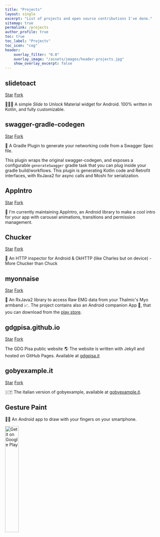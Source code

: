 ```yaml
---
title: "Projects"
layout: single
excerpt: "List of projects and open source contributions I've done."
sitemap: true
permalink: /projects
author_profile: true
toc: true
toc_label: "Projects"
toc_icon: "cog"
header:
    overlay_filter: "0.0"
    overlay_image: "/assets/images/header-projects.jpg"
    show_overlay_excerpt: false
---
```

## slidetoact

<a class="github-button" href="https://github.com/cortinico/slidetoact" data-icon="octicon-star" data-size="large" data-show-count="true" aria-label="Star cortinico/slidetoact on GitHub">Star</a> <a class="github-button" href="https://github.com/cortinico/slidetoact/fork" data-icon="octicon-repo-forked" data-size="large" data-show-count="true" aria-label="Fork cortinico/slidetoact on GitHub">Fork</a>

📱🎨🦄 A simple _Slide to Unlock_ Material widget for Android. 100% written in Kotlin, and fully customizable.

## swagger-gradle-codegen

<a class="github-button" href="https://github.com/yelp/swagger-gradle-codegen" data-icon="octicon-star" data-size="large" data-show-count="true" aria-label="Star yelp/swagger-gradle-codegen on GitHub">Star</a> <a class="github-button" href="https://github.com/yelp/swagger-gradle-codegen/fork" data-icon="octicon-repo-forked" data-size="large" data-show-count="true" aria-label="Fork yelp/swagger-gradle-codegen on GitHub">Fork</a>

💫 A Gradle Plugin to generate your networking code from a Swagger Spec file. 

This plugin wraps the original swagger-codegen, and exposes a configurable `generateSwagger` gradle task that you can plug inside your gradle build/workflows. This plugin is generating Kotlin code and Retrofit interfaces, with RxJava2 for async calls and Moshi for serialization.

## AppIntro

<a class="github-button" href="https://github.com/AppIntro/AppIntro" data-icon="octicon-star" data-size="large" data-show-count="true" aria-label="Star AppIntro/AppIntro on GitHub">Star</a> <a class="github-button" href="https://github.com/AppIntro/AppIntro/fork" data-icon="octicon-repo-forked" data-size="large" data-show-count="true" aria-label="Fork AppIntro/AppIntro on GitHub">Fork</a>

🤝 I'm currently maintaining AppIntro, an Android library to make a cool intro for your app with carousel animations, transitions and permission management. 

## Chucker

<a class="github-button" href="https://github.com/ChuckerTeam/chucker" data-icon="octicon-star" data-size="large" data-show-count="true" aria-label="Star ChuckerTeam/chucker on GitHub">Star</a> <a class="github-button" href="https://github.com/ChuckerTeam/chucker/fork" data-icon="octicon-repo-forked" data-size="large" data-show-count="true" aria-label="Fork AppIntro/AppIntro on GitHub">Fork</a>

🔎 An HTTP inspector for Android & OkHTTP (like Charles but on device) - More Chucker than Chuck

## myonnaise

<a class="github-button" href="https://github.com/cortinico/myonnaise" data-icon="octicon-star" data-size="large" data-show-count="true" aria-label="Star cortinico/myonnaise on GitHub">Star</a> <a class="github-button" href="https://github.com/cortinico/myonnaise/fork" data-icon="octicon-repo-forked" data-size="large" data-show-count="true" aria-label="Fork cortinico/myonnaise on GitHub">Fork</a>

🍯 An RxJava2 library to access Raw EMG data from your Thalmic's Myo armband 📈. The project contains also an Android companion App 📱, that you can download from the [play store](https://play.google.com/store/apps/details?id=it.ncorti.emgvisualizer).

## gdgpisa.github.io

<a class="github-button" href="https://github.com/gdgpisa/gdgpisa.github.io" data-icon="octicon-star" data-size="large" data-show-count="true" aria-label="Star gdgpisa/gdgpisa.github.io on GitHub">Star</a> <a class="github-button" href="https://github.com/gdgpisa/gdgpisa.github.io/fork" data-icon="octicon-repo-forked" data-size="large" data-show-count="true" aria-label="Fork gdgpisa/gdgpisa.github.io on GitHub">Fork</a>

The GDG Pisa public website 🌎 The website is written with Jekyll and hosted on GitHub Pages. Available at [gdgpisa.it](https://gdgpisa.it/)


## gobyexample.it

<a class="github-button" href="https://github.com/golangit/gobyexample-it" data-icon="octicon-star" data-size="large" data-show-count="true" aria-label="Star golangit/gobyexample-it on GitHub">Star</a> <a class="github-button" href="https://github.com/golangit/gobyexample-it/fork" data-icon="octicon-repo-forked" data-size="large" data-show-count="true" aria-label="Fork golangit/gobyexample-it on GitHub">Fork</a>

🇮🇹 The italian version of gobyexample, available at [gobyexample.it](https://gobyexample.it/).

## Gesture Paint

👨‍🎨 An Android app to draw with your fingers on your smartphone.

<a href='https://play.google.com/store/apps/details?id=it.ncorti.gesturepaint&pcampaignid=MKT-Other-global-all-co-prtnr-py-PartBadge-Mar2515-1'><img alt='Get it on Google Play' src='https://play.google.com/intl/en_us/badges/images/generic/en_badge_web_generic.png' width="30%" /></a>


<script async defer src="https://buttons.github.io/buttons.js"></script>
